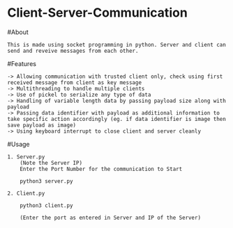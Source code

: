 # Client-Server-Communication

#About

	This is made using socket programming in python. Server and client can send and reveive messages from each other.

#Features

	-> Allowing communication with trusted client only, check using first received message from client as key message
	-> Multithreading to handle multiple clients
	-> Use of pickel to serialize any type of data
	-> Handling of variable length data by passing payload size along with payload
	-> Passing data identifier with payload as additional information to take specific action accordingly (eg. if data identifier is image then save payload as image)
	-> Using keyboard interrupt to close client and server cleanly

#Usage
	
	1. Server.py
		(Note the Server IP)
		Enter the Port Number for the communication to Start  
		
		python3 server.py
	
	2. Client.py
			
		python3 client.py 
		
		(Enter the port as entered in Server and IP of the Server)
